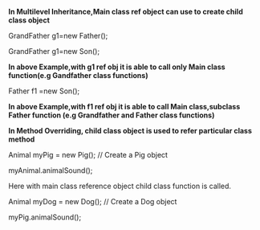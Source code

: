 **In Multilevel Inheritance,Main class ref object can use to create child class object**

GrandFather g1=new Father();

GrandFather g1=new Son();


**In above Example,with g1 ref obj it is able to call only 
Main class function(e.g Gandfather class functions)**

Father f1 =new Son();

**In above Example,with f1 ref obj it is able to call 
Main class,subclass Father function (e.g Grandfather and Father class functions)**

**In Method Overriding, child class object is used to refer particular class method** 

Animal myPig = new Pig();  // Create a Pig object

myAnimal.animalSound();

Here with main class reference object child class function is called.

Animal myDog = new Dog();  // Create a Dog object

myPig.animalSound();
